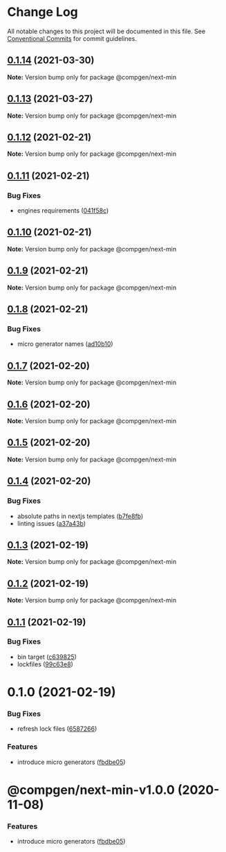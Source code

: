 # Change Log

All notable changes to this project will be documented in this file.
See [Conventional Commits](https://conventionalcommits.org) for commit guidelines.

## [0.1.14](https://github.com/developer239/compgen/compare/@compgen/next-min@0.1.13...@compgen/next-min@0.1.14) (2021-03-30)

**Note:** Version bump only for package @compgen/next-min





## [0.1.13](https://github.com/developer239/compgen/compare/@compgen/next-min@0.1.12...@compgen/next-min@0.1.13) (2021-03-27)

**Note:** Version bump only for package @compgen/next-min





## [0.1.12](https://github.com/developer239/compgen/compare/@compgen/next-min@0.1.11...@compgen/next-min@0.1.12) (2021-02-21)

**Note:** Version bump only for package @compgen/next-min





## [0.1.11](https://github.com/developer239/compgen/compare/@compgen/next-min@0.1.10...@compgen/next-min@0.1.11) (2021-02-21)


### Bug Fixes

* engines requirements ([041f58c](https://github.com/developer239/compgen/commit/041f58cffca7b9db89515ed7e2d77535750cedd6))





## [0.1.10](https://github.com/developer239/compgen/compare/@compgen/next-min@0.1.9...@compgen/next-min@0.1.10) (2021-02-21)

**Note:** Version bump only for package @compgen/next-min





## [0.1.9](https://github.com/developer239/compgen/compare/@compgen/next-min@0.1.8...@compgen/next-min@0.1.9) (2021-02-21)

**Note:** Version bump only for package @compgen/next-min





## [0.1.8](https://github.com/developer239/compgen/compare/@compgen/next-min@0.1.7...@compgen/next-min@0.1.8) (2021-02-21)


### Bug Fixes

* micro generator names ([ad10b10](https://github.com/developer239/compgen/commit/ad10b10f7211b5b791b1c43d5da5e59e4dd6195d))





## [0.1.7](https://github.com/developer239/compgen/compare/@compgen/next-min@0.1.6...@compgen/next-min@0.1.7) (2021-02-20)

**Note:** Version bump only for package @compgen/next-min





## [0.1.6](https://github.com/developer239/compgen/compare/@compgen/next-min@0.1.5...@compgen/next-min@0.1.6) (2021-02-20)

**Note:** Version bump only for package @compgen/next-min





## [0.1.5](https://github.com/developer239/compgen/compare/@compgen/next-min@0.1.4...@compgen/next-min@0.1.5) (2021-02-20)

**Note:** Version bump only for package @compgen/next-min





## [0.1.4](https://github.com/developer239/compgen/compare/@compgen/next-min@0.1.3...@compgen/next-min@0.1.4) (2021-02-20)


### Bug Fixes

* absolute paths in nextjs templates ([b7fe8fb](https://github.com/developer239/compgen/commit/b7fe8fbed6d6941712c7ef15b90d71c68fccddc1))
* linting issues ([a37a43b](https://github.com/developer239/compgen/commit/a37a43b765fceb0a4331a9affa09090d2d7a4a4e))





## [0.1.3](https://github.com/developer239/compgen/compare/@compgen/next-min@0.1.2...@compgen/next-min@0.1.3) (2021-02-19)

**Note:** Version bump only for package @compgen/next-min





## [0.1.2](https://github.com/developer239/compgen/compare/@compgen/next-min@0.1.1...@compgen/next-min@0.1.2) (2021-02-19)

**Note:** Version bump only for package @compgen/next-min





## [0.1.1](https://github.com/developer239/compgen/compare/@compgen/next-min@0.1.0...@compgen/next-min@0.1.1) (2021-02-19)


### Bug Fixes

* bin target ([c639825](https://github.com/developer239/compgen/commit/c639825f9c5c430880d33deeb648c9a087102fae))
* lockfiles ([99c63e8](https://github.com/developer239/compgen/commit/99c63e8f7192b2a8262f74e6f0fbd6943ebc1eb4))





# 0.1.0 (2021-02-19)


### Bug Fixes

* refresh lock files ([6587266](https://github.com/developer239/compgen/commit/658726677f8e29849ac47411a84a5569008fa3e0))


### Features

* introduce micro generators ([fbdbe05](https://github.com/developer239/compgen/commit/fbdbe0523b9f3187c4f8d08248eeb8a679650afd))





# @compgen/next-min-v1.0.0 (2020-11-08)


### Features

* introduce micro generators ([fbdbe05](https://github.com/developer239/compgen/commit/fbdbe0523b9f3187c4f8d08248eeb8a679650afd))
